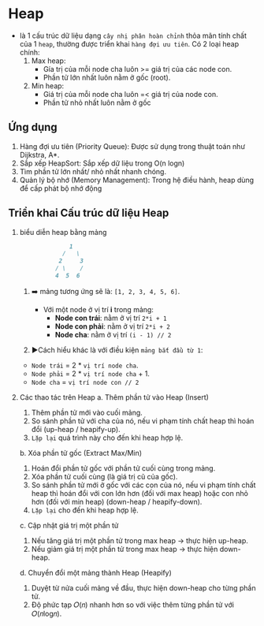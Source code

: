 # Heap

- là 1 cấu trúc dữ liệu dạng `cây nhị phân hoàn chỉnh` thỏa mãn tính chất của 1 `heap`, thường được triển khai `hàng đợi ưu tiên`. Có 2 loại heap chính:
  1. Max heap:
     - Gía trị của mỗi node cha luôn >= giá trị của các node con.
     - Phần tử lớn nhất luôn nằm ở gốc (root).
  2. Min heap:
     - Giá trị của mỗi node cha luôn =< giá trị của node con.
     - Phần tử nhỏ nhất luôn nằm ở gốc

## Ứng dụng

1. Hàng đợi ưu tiên (Priority Queue): Được sử dụng trong thuật toán như Dijkstra, A*.
2. Sắp xếp HeapSort: Sắp xếp dữ liệu trong O(n logn)
3. Tìm phần tử lớn nhất/ nhỏ nhất nhanh chóng.
4. Quản lý bộ nhớ (Memory Management): Trong hệ điều hành, heap dùng để cấp phát bộ nhớ động

## Triển khai Cấu trúc dữ liệu Heap

1. biểu diễn heap bằng mảng

    ```markdown
                  1
                /   \
               2     3
              / \    /
              4  5  6
    ```

   1. ➡️ mảng tương ứng sẽ là: `[1, 2, 3, 4, 5, 6]`.
      - Với một node ở vị trí **i** trong mảng:
        - **Node con trái**: nằm ở vị trí `2*i + 1`
        - **Node con phải**: nằm ở vị trí `2*i + 2`
        - **Node cha**: nằm ở vị trí `(i - 1) // 2`
  
   2. ▶️Cách hiểu khác là với điều kiện `mảng bắt đầù từ 1`:
     - `Node trái` = 2 * `vị trí node cha`.
     - `Node phải` = 2 * `vị trí node cha` + 1.
     - `Node cha` = `vị trí node con // 2`

2. Các thao tác trên Heap
   a. Thêm phần tử vào Heap (Insert)
      1. Thêm phần tử mới vào cuối mảng.
      2. So sánh phần tử với cha của nó, nếu vi phạm tính chất heap thì hoán đổi (up-heap / heapify-up).
      3. `Lặp lại` quá trình này cho đến khi heap hợp lệ.

   b. Xóa phần tử gốc (Extract Max/Min)
      1. Hoán đổi phần tử gốc với phần tử cuối cùng trong mảng.
      2. Xóa phần tử cuối cùng (là giá trị cũ của gốc).
      3. So sánh phần tử mới ở gốc với các con của nó, nếu vi phạm tính chất heap thì hoán đổi với con lớn hơn (đối với max heap) hoặc con nhỏ hơn (đối với min heap) (down-heap / heapify-down).
      4. `Lặp lại` cho đến khi heap hợp lệ.

   c. Cập nhật giá trị một phần tử
      1. Nếu tăng giá trị một phần tử trong max heap → thực hiện up-heap.
      2. Nếu giảm giá trị một phần tử trong max heap → thực hiện down-heap.

   d. Chuyển đổi một mảng thành Heap (Heapify)
      1. Duyệt từ nửa cuối mảng về đầu, thực hiện down-heap cho từng phần tử.
      2. Độ phức tạp 𝑂(𝑛) nhanh hơn so với việc thêm từng phần tử với 𝑂(𝑛log𝑛).